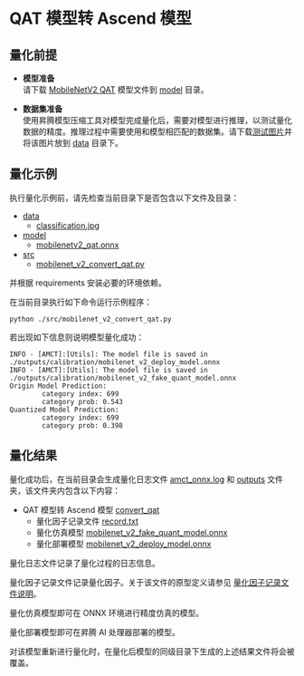 # QAT 模型转 Ascend 模型

## 量化前提

+ **模型准备**  
请下载 [MobileNetV2 QAT](https://modelzoo-train-atc.obs.cn-north-4.myhuaweicloud.com/003_Atc_Models/AE/ATC%20Model/mobilenetv2_convert_qat/mobilenetv2_qat.onnx) 模型文件到 [model](./model/) 目录。

+ **数据集准备**  
使用昇腾模型压缩工具对模型完成量化后，需要对模型进行推理，以测试量化数据的精度。推理过程中需要使用和模型相匹配的数据集。请下载[测试图片](https://c7xcode.obs.cn-north-4.myhuaweicloud.com/models/mobilenet_v2_calibration/classification.jpg)并将该图片放到 [data](./data/) 目录下。

## 量化示例

执行量化示例前，请先检查当前目录下是否包含以下文件及目录：

+ [data](./data/)
  + [classification.jpg](./data/classification.jpg)
+ [model](./model/)
  + [mobilenetv2_qat.onnx](./model/mobilenetv2_qat.onnx)
+ [src](./src/)
  + [mobilenet_v2_convert_qat.py](./src/mobilenet_v2_convert_qat.py)

并根据 requirements 安装必要的环境依赖。

在当前目录执行如下命令运行示例程序：

```none
python ./src/mobilenet_v2_convert_qat.py
```

若出现如下信息则说明模型量化成功：

```none
INFO - [AMCT]:[Utils]: The model file is saved in ./outputs/calibration/mobilenet_v2_deploy_model.onnx
INFO - [AMCT]:[Utils]: The model file is saved in ./outputs/calibration/mobilenet_v2_fake_quant_model.onnx
Origin Model Prediction:
        category index: 699
        category prob: 0.543
Quantized Model Prediction:
        category index: 699
        category prob: 0.398
```

## 量化结果

量化成功后，在当前目录会生成量化日志文件 [amct_onnx.log](./amct_log/amct_onnx.log) 和 [outputs](./outputs/) 文件夹，该文件夹内包含以下内容：

+ QAT 模型转 Ascend 模型 [convert_qat](./outputs/convert_qat/)
  + 量化因子记录文件 [record.txt](./outputs/convert_qat/record.txt)
  + 量化仿真模型 [mobilenet_v2_fake_quant_model.onnx](./outputs/convert_qat/mobilenet_v2_fake_quant_model.onnx)
  + 量化部署模型 [mobilenet_v2_deploy_model.onnx](./outputs/convert_qat/mobilenet_v2_deploy_model.onnx)

量化日志文件记录了量化过程的日志信息。

量化因子记录文件记录量化因子。关于该文件的原型定义请参见
[量化因子记录文件说明](https://support.huaweicloud.com/content/dam/cloudbu-site/archive/china/zh-cn/support/docs/auxiliarydevtool-cann330alphaXinfer/atlasamcttf_16_0014.html)。

量化仿真模型即可在 ONNX 环境进行精度仿真的模型。

量化部署模型即可在昇腾 AI 处理器部署的模型。

对该模型重新进行量化时，在量化后模型的同级目录下生成的上述结果文件将会被覆盖。
